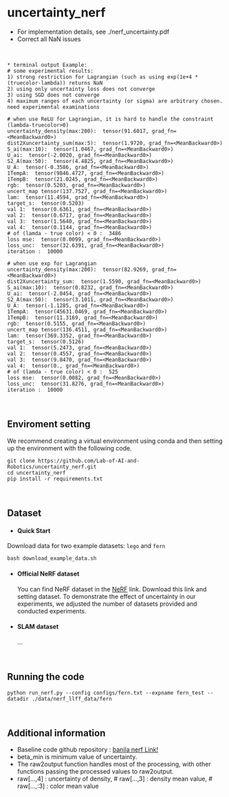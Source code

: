 # uncertainty_nerf

* For implementation details, see ./nerf_uncertainty.pdf
* Correct all NaN issues

<br/>

```
* terminal output Example:
# some experimental results:
1) strong restriction for Lagrangian (such as using exp(1e+4 * (truecolor-lambda)) returns NaN
2) using only uncertainty loss does not converge
3) using SGD does not converge
4) maximum ranges of each uncertainty (or sigma) are arbitrary chosen. need experimental examinations

# when use ReLU for Lagrangian, it is hard to handle the constraint (lambda-truecolor>0)
uncertainty_density(max:200):  tensor(91.6017, grad_fn=<MeanBackward0>)
dist2Xuncertainty_sum(max:5):  tensor(1.9720, grad_fn=<MeanBackward0>)
S_ai(max:10):  tensor(1.0467, grad_fn=<MeanBackward0>)
U_ai:  tensor(-2.0020, grad_fn=<MeanBackward0>)
S2_A(max:50):  tensor(4.4825, grad_fn=<MeanBackward0>)
U_A:  tensor(-0.3586, grad_fn=<MeanBackward0>)
1TempA:  tensor(9846.4727, grad_fn=<MeanBackward0>)
1TempB:  tensor(21.0245, grad_fn=<MeanBackward0>)
rgb:  tensor(0.5203, grad_fn=<MeanBackward0>)
uncert_map tensor(137.7527, grad_fn=<MeanBackward0>)
lam:  tensor(11.4594, grad_fn=<MeanBackward0>)
target_s:  tensor(0.5203)
val 1:  tensor(0.6361, grad_fn=<MeanBackward0>)
val 2:  tensor(0.6717, grad_fn=<MeanBackward0>)
val 3:  tensor(1.5640, grad_fn=<MeanBackward0>)
val 4:  tensor(0.1144, grad_fn=<MeanBackward0>)
# of (lamda - true color) < 0 :  3486
loss mse:  tensor(0.0099, grad_fn=<MeanBackward0>)
loss_unc:  tensor(32.6391, grad_fn=<MeanBackward0>)
iteration :  10000

# when use exp for Lagrangian
uncertainty_density(max:200):  tensor(82.9269, grad_fn=<MeanBackward0>)
dist2Xuncertainty_sum:  tensor(1.5590, grad_fn=<MeanBackward0>)
S_ai(max:10):  tensor(0.8232, grad_fn=<MeanBackward0>)
U_ai:  tensor(-2.0454, grad_fn=<MeanBackward0>)
S2_A(max:50):  tensor(3.1011, grad_fn=<MeanBackward0>)
U_A:  tensor(-1.1285, grad_fn=<MeanBackward0>)
1TempA:  tensor(45631.0469, grad_fn=<MeanBackward0>)
1TempB:  tensor(11.3169, grad_fn=<MeanBackward0>)
rgb:  tensor(0.5155, grad_fn=<MeanBackward0>)
uncert_map tensor(136.4511, grad_fn=<MeanBackward0>)
lam:  tensor(369.3352, grad_fn=<MeanBackward0>)
target_s:  tensor(0.5126)
val 1:  tensor(5.2473, grad_fn=<MeanBackward0>)
val 2:  tensor(0.4557, grad_fn=<MeanBackward0>)
val 3:  tensor(9.8470, grad_fn=<MeanBackward0>)
val 4:  tensor(0., grad_fn=<MeanBackward0>)
# of (lamda - true color) < 0 :  525
loss mse:  tensor(0.0082, grad_fn=<MeanBackward0>)
loss_unc:  tensor(31.8276, grad_fn=<MeanBackward0>)
iteration :  10000
```



<br/>

## Enviroment setting
We recommend creating a virtual environment using conda and then setting up the environment with the following code.

```
git clone https://github.com/Lab-of-AI-and-Robotics/uncertainty_nerf.git
cd uncertainty_nerf
pip install -r requirements.txt
```
<br/>

## Dataset

- #### Quick Start

Download data for two example datasets: `lego` and `fern`
```
bash download_example_data.sh
```

- #### Official NeRF dataset
    You can find NeRF dataset in the [NeRF](https://www.matthewtancik.com/nerf) link. Download this link and setting dataset. To demonstrate the effect of uncertainty in our experiments, we adjusted the number of datasets provided and conducted experiments.

- #### SLAM dataset
    ...


<br/>

## Running the code 
```
python run_nerf.py --config configs/fern.txt --expname fern_test --datadir ./data/nerf_llff_data/fern
```

<br/>

## Additional information
- Baseline code github repository : [banila nerf Link!](https://github.com/yenchenlin/nerf-pytorch)
- beta_min is minimum value of uncertainty.
- The raw2output function handles most of the processing, with other functions passing the processed values to raw2output.
- raw[...,4] : uncertainty of density, # raw[...,3] : density mean value, # raw[...,:3] : color mean value






<br/>


